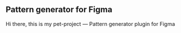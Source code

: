 ## Pattern generator for Figma
Hi there, this is my pet-project — Pattern generator plugin for Figma